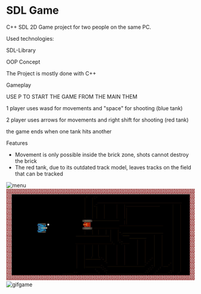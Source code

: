 # SDL Game
C++ SDL 2D Game project for two people on the same PC.

Used technologies:
  
  SDL-Library
  
  OOP Concept
  
  The Project is mostly done with C++
  

Gameplay
  
  USE P TO START THE GAME FROM THE MAIN THEM
  
  1 player uses wasd for movements and "space" for shooting (blue tank)
  
  2 player uses arrows for movements and right shift for shooting (red tank)
  
  the game ends when one tank hits another

Features
  * Movement is only possible inside the brick zone, shots cannot destroy the brick
  * The red tank, due to its outdated track model, leaves tracks on the field that can be tracked
    
![menu](https://user-images.githubusercontent.com/45800215/116511458-25c07a80-a8cf-11eb-9685-8727aabcefc0.png)
![shooting](https://github.com/Romercor/SDL_Game_Tanks/blob/master/photo1704025810.jpeg)
![gifgame](https://user-images.githubusercontent.com/45800215/116511469-278a3e00-a8cf-11eb-8a6a-3f2336888cd4.gif)

